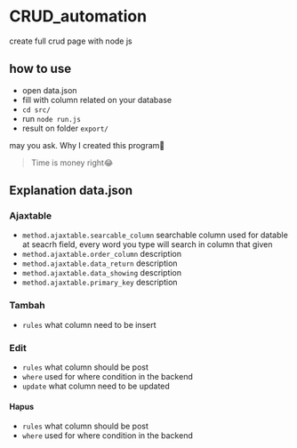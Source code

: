 # CRUD_automation

create full crud page with node js

## how to use
- open data.json
- fill with column related on your database
- `cd src/`
- run `node run.js`
- result on folder `export/`

may you ask. Why I created this program🤔
> Time is money right😂

## Explanation data.json

### Ajaxtable
- `method.ajaxtable.searcable_column`
    searchable column used for datable at seacrh field,
    every word you type will search in column that given
- `method.ajaxtable.order_column`
    description
- `method.ajaxtable.data_return`
    description
- `method.ajaxtable.data_showing`
    description
- `method.ajaxtable.primary_key`
    description

### Tambah
- `rules`
what column need to be insert
### Edit
- `rules`
what column should be post
- `where`
used for where condition in the backend
- `update`
what column need to be updated
#### Hapus
- `rules`
what column should be post
- `where`
used for where condition in the backend
